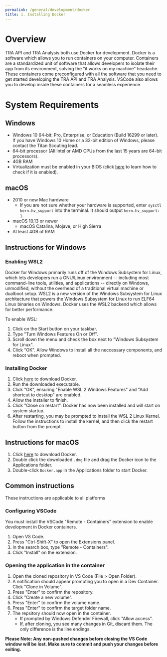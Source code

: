 ```yaml
---
permalink: /general/development/docker
title: 1. Installing Docker
---
```


# Overview 

TRA API and TRA Analysis both use Docker for development. Docker is a software which allows you to run containers on your computer. Containers are a standardized unit of software that allows developers to isolate their app from its environment, solving the “it works on my machine” headache. These containers come preconfigured with all the software that you need to get started developing the TRA API and TRA Analysis. VSCode also allows you to develop inside these containers for a seamless experience. 

# System Requirements
## Windows
* Windows 10 64-bit: Pro, Enterprise, or Education (Build 16299 or later). If you have Windows 10 Home or a 32-bit edition of Windows, please contact the Titan Scouting lead. 
* 64-bit processor (All Intel or AMD CPUs from the last 15 years are 64-bit processors).
* 4GB RAM 
* Virtualization must be enabled in your BIOS (click [here](https://docs.docker.com/docker-for-windows/troubleshoot/#virtualization-must-be-enabled) to learn how to check if it is enabled).

## macOS
* 2010 or new Mac hardware
    - If you are not sure whether your hardware is supported, enter `sysctl kern.hv_support` into the terminal. It should output `kern.hv_support: 1`.
* macOS 10.13 or newer
    - macOS Catalina, Mojave, or High Sierra
* At least 4GB of RAM

## Instructions for Windows
### Enabling WSL2
Docker for Windows primarily runs off of the Windows Subsystem for Linux, which lets developers run a GNU/Linux environment -- including most command-line tools, utilities, and applications -- directly on Windows, unmodified, without the overhead of a traditional virtual machine or dualboot setup. WSL2 is a new version of the Windows Subsystem for Linux architecture that powers the Windows Subsystem for Linux to run ELF64 Linux binaries on Windows. Docker uses the WSL2 backend which allows for better performance. 

To enable WSL:

1. Click on the Start button on your taskbar.
2. Type "Turn Windows Features On or Off".
3. Scroll down the menu and check the box next to "Windows Subsystem for Linux".
4. Click "OK". Allow Windows to install all the neccessary components, and reboot when prompted. 

### Installing Docker

1. Click [here](https://download.docker.com/win/stable/Docker%20Desktop%20Installer.exe) to download Docker. 
2. Run the downloaded executable.
3. Click "OK", ensuring "Enable WSL 2 Windows Features" and "Add shortcut to desktop" are enabled.
4. Allow the installer to finish.
5. Click "Close on restart". Docker has now been installed and will start on system startup. 
6. After restarting, you may be prompted to install the WSL 2 Linux Kernel. Follow the instructions to install the kernel, and then click the restart button from the prompt.

## Instructions for macOS

1. Click [here](https://download.docker.com/mac/stable/Docker.dmg) to download Docker. 
2. Double click the downloaded `.dmg` file and drag the Docker icon to the Applications folder.
3. Double-click `Docker.app` in the Applications folder to start Docker.

## Common instructions
These instructions are applicable to all platforms
### Configuring VSCode
You must install the VSCode "Remote - Containers" extension to enable development in Docker containers. 

1. Open VS Code.
2. Press "Ctrl-Shift-X" to open the Extensions panel. 
3. In the search box, type "Remote - Containers".
4. Click "Install" on the extension.

### Opening the application in the container
1. Open the cloned repository in VS Code (File > Open Folder).
2. A notification should appear prompting you to open in a Dev Container. Click "Clone in Volume".
3. Press "Enter" to confirm the repository.
4. Click "Create a new volume".
5. Press "Enter" to confirm the volume name.
6. Press "Enter" to confirm the target folder name.
7. The repsitory should now open in the container.
    - If prompted by Windows Defender Firewall, click "Allow access".
    - If, after cloning, you see many changes in Git, discard them. The only difference is the line endings. 

**Please Note: Any non-pushed changes before closing the VS Code window will be lost. Make sure to commit and push your changes before exiting.**
